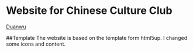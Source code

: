 # Website for Chinese Culture Club
[Duanwu](https://duanwu.coder.town)

##Template
The website is based on the template form html5up.
I changed some icons and content.
